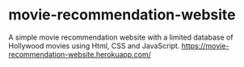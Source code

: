 # movie-recommendation-website

A simple movie recommendation website with a limited database of Hollywood movies using Html, CSS and JavaScript.
https://movie-recommendation-website.herokuapp.com/
